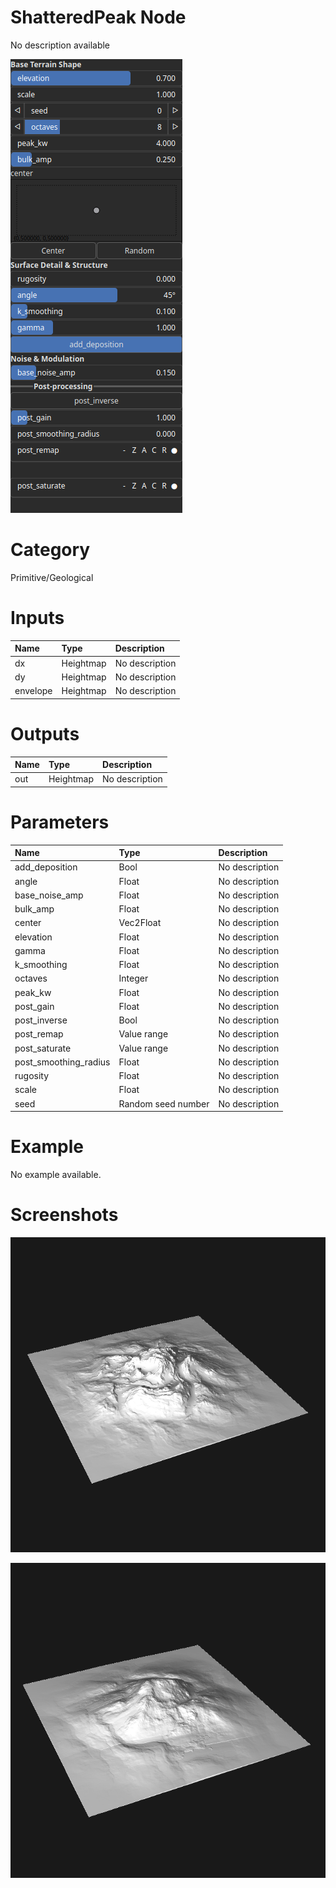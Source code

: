 
ShatteredPeak Node
==================


No description available



![img](../../images/nodes/ShatteredPeak_settings.png)


# Category


Primitive/Geological
# Inputs

|Name|Type|Description|
| :--- | :--- | :--- |
|dx|Heightmap|No description|
|dy|Heightmap|No description|
|envelope|Heightmap|No description|

# Outputs

|Name|Type|Description|
| :--- | :--- | :--- |
|out|Heightmap|No description|

# Parameters

|Name|Type|Description|
| :--- | :--- | :--- |
|add_deposition|Bool|No description|
|angle|Float|No description|
|base_noise_amp|Float|No description|
|bulk_amp|Float|No description|
|center|Vec2Float|No description|
|elevation|Float|No description|
|gamma|Float|No description|
|k_smoothing|Float|No description|
|octaves|Integer|No description|
|peak_kw|Float|No description|
|post_gain|Float|No description|
|post_inverse|Bool|No description|
|post_remap|Value range|No description|
|post_saturate|Value range|No description|
|post_smoothing_radius|Float|No description|
|rugosity|Float|No description|
|scale|Float|No description|
|seed|Random seed number|No description|

# Example


No example available.  
# Screenshots

![img](../../images/nodes/ShatteredPeak_wiki0.png)

![img](../../images/nodes/ShatteredPeak_wiki1.png)